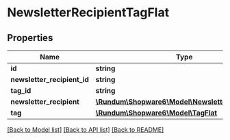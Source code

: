 # NewsletterRecipientTagFlat

## Properties
Name | Type | Description | Notes
------------ | ------------- | ------------- | -------------
**id** | **string** |  | [optional] 
**newsletter_recipient_id** | **string** |  | 
**tag_id** | **string** |  | 
**newsletter_recipient** | [**\Rundum\Shopware6\Model\NewsletterRecipientFlat**](NewsletterRecipientFlat.md) |  | [optional] 
**tag** | [**\Rundum\Shopware6\Model\TagFlat**](TagFlat.md) |  | [optional] 

[[Back to Model list]](../../README.md#documentation-for-models) [[Back to API list]](../../README.md#documentation-for-api-endpoints) [[Back to README]](../../README.md)

